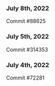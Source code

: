 ### July 8th, 2022

Commit #88625

### July 5th, 2022

Commit #314353


### July 4th, 2022

Commit #72281
